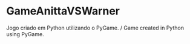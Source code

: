 # GameAnittaVSWarner
Jogo criado em Python utilizando o PyGame. / Game created in Python using PyGame.
